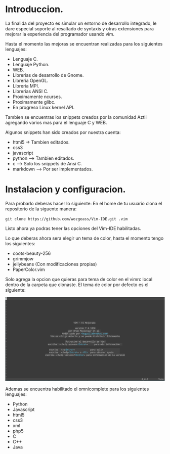 # Introduccion.

La finalida del proyecto es simular un entorno de desarrollo integrado, le dare especial soporte al resaltado de syntaxis y otras extensiones para mejorar la experiencia del programador usando vim.

Hasta el momento las mejoras se encuentran realizadas para los siguientes lenguajes:
- Lenguaje C.
- Lenguaje Python.
- WEB.
- Librerias de desarrollo de Gnome.
- Libreria OpenGL.
- Libreria MPI.
- Librerias ANSI C.
- Proximamente ncurses.
- Proximamente glibc.
- En progreso Linux kernel API.

Tambien se encuentras los snippets creados por la comunidad Aztli agregando varios mas para el lenguaje C y WEB.

Algunos snippets han sido creados por nuestra cuenta:
- html5 -> Tambien editados.
- css3
- javascript
- python --> Tambien editados.
- c --> Solo los snippets de Ansi C.
- markdown --> Por ser implementados. 

# Instalacion y configuracion.
Para probarlo deberas hacer lo siguiente:
En el home de tu usuario clona el repositorio de la siguente manera:

`git clone https://github.com/wozgeass/Vim-IDE.git .vim`

Listo ahora ya podras tener las opciones del Vim-IDE habilitadas.

Lo que deberas ahora sera elegir un tema de color, hasta el momento tengo los siguientes:
- coots-beauty-256
- grimmjow
- jellybeans (Con modificaciones propias)
- PaperColor.vim

Solo agrega la opcion que quieras para tema de color en el vimrc local dentro de la carpeta que clonaste.
El tema de color por defecto es el siguiente:

![Tema Color](tema.png)

Ademas se encuentra habilitado el omnicomplete para los siguientes lenguajes:
- Python
- Javascript
- html5
- css3
- xml
- php5
- C
- C++
- Java
